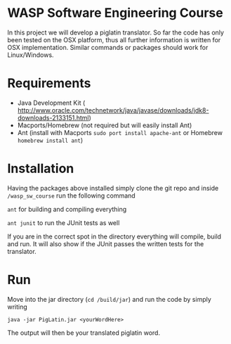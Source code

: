 # WASP Software Engineering Course

In this project we will develop a piglatin translator. So far the code has only been tested on the OSX platform, thus all further information is written for OSX implementation. Similar commands or packages should work for Linux/Windows.

# Requirements
* Java Development Kit ( http://www.oracle.com/technetwork/java/javase/downloads/jdk8-downloads-2133151.html)
* Macports/Homebrew (not required but will easily install Ant)
* Ant (install with Macports `sudo port install apache-ant` or Homebrew `homebrew install ant`)

# Installation
Having the packages above installed simply clone the git repo and inside `/wasp_sw_course` run the following command

`ant` for building and compiling everything

`ant junit` to run the JUnit tests as well

If you are in the correct spot in the directory everything will compile, build and run. It will also show if the JUnit passes the written tests for the translator.

# Run
Move into the jar directory (`cd /build/jar`) and run the code by simply writing

`java -jar PigLatin.jar <yourWordHere>`

The output will then be your translated piglatin word.

